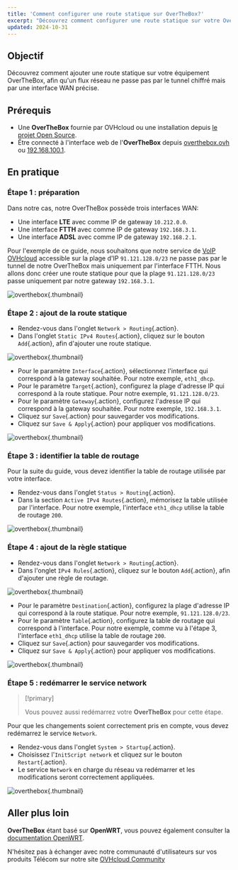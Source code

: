 ```yaml
---
title: 'Comment configurer une route statique sur OverTheBox?'
excerpt: "Découvrez comment configurer une route statique sur votre OverTheBox pour gérer vos flux réseaux"
updated: 2024-10-31
---
```


## Objectif

Découvrez comment ajouter une route statique sur votre équipement OverTheBox, afin qu'un flux réseau ne passe pas par le tunnel chiffré mais par une interface WAN précise.

## Prérequis

- Une **OverTheBox** fournie par OVHcloud ou une installation depuis [le projet Open Source](/pages/web_cloud/internet/overthebox/advanced_installer_limage_overthebox_sur_votre_materiel).
- Être connecté à l'interface web de l'**OverTheBox** depuis [overthebox.ovh](http://overthebox.ovh) ou [192.168.100.1](https://192.168.100.1).

## En pratique

### Étape 1 : préparation

Dans notre cas, notre OverTheBox possède trois interfaces WAN:

- Une interface **LTE** avec comme IP de gateway `10.212.0.0`.
- Une interface **FTTH** avec comme IP de gateway `192.168.3.1`.
- Une interface **ADSL** avec comme IP de gateway `192.168.2.1`.

Pour l'exemple de ce guide, nous souhaitons que notre service de [VoIP OVHcloud](https://www.ovhtelecom.fr/telephonie/) accessible sur la plage d'IP `91.121.128.0/23` ne passe pas par le tunnel de notre OverTheBox mais uniquement par l'interface FTTH.
Nous allons donc créer une route statique pour que la plage `91.121.128.0/23` passe uniquement par notre gateway `192.168.3.1`.

![overthebox](images/step1-static-1-overview-2024.png){.thumbnail}

### Étape 2 : ajout de la route statique

- Rendez-vous dans l'onglet `Network > Routing`{.action}.
- Dans l'onglet `Static IPv4 Routes`{.action}, cliquez sur le bouton `Add`{.action}, afin d'ajouter une route statique.

![overthebox](images/step2-static-1-addRoute-2024.png){.thumbnail}

- Pour le paramètre `Interface`{.action}, sélectionnez l'interface qui correspond à la gateway souhaitée. Pour notre exemple, `eth1_dhcp`.
- Pour le paramètre `Target`{.action}, configurez la plage d'adresse IP qui correspond à la route statique. Pour notre exemple, `91.121.128.0/23`.
- Pour le paramètre `Gateway`{.action}, configurez l'adresse IP qui correspond à la gateway souhaitée. Pour notre exemple, `192.168.3.1`.
- Cliquez sur `Save`{.action} pour sauvegarder vos modifications.
- Cliquez sur `Save & Apply`{.action} pour appliquer vos modifications.

![overthebox](images/step2-static-2-configureRoute.png){.thumbnail}

### Étape 3 : identifier la table de routage

Pour la suite du guide, vous devez identifier la table de routage utilisée par votre interface.

- Rendez-vous dans l'onglet `Status > Routing`{.action}.
- Dans la section `Active IPv4 Routes`{.action}, mémorisez la table utilisée par l'interface. Pour notre exemple, l'interface `eth1_dhcp` utilise la table de routage `200`.

![overthebox](images/step3-static-1-findTables-2024.png){.thumbnail}

### Étape 4 : ajout de la règle statique

- Rendez-vous dans l'onglet `Network > Routing`{.action}.
- Dans l'onglet `IPv4 Rules`{.action}, cliquez sur le bouton `Add`{.action}, afin d'ajouter une règle de routage.

![overthebox](images/step4-static-1-addRules-2024.png){.thumbnail}

- Pour le paramètre `Destination`{.action}, configurez la plage d'adresse IP qui correspond à la route statique. Pour notre exemple, `91.121.128.0/23`.
- Pour le paramètre `Table`{.action}, configurez la table de routage qui correspond à l'interface. Pour notre exemple, comme vu à l'étape 3, l'interface `eth1_dhcp` utilise la table de routage `200`.
- Cliquez sur `Save`{.action} pour sauvegarder vos modifications.
- Cliquez sur `Save & Apply`{.action} pour appliquer vos modifications.

![overthebox](images/step4-static-2-configureRules-2024.png){.thumbnail}

### Étape 5 : redémarrer le service network

> [!primary]
>
> Vous pouvez aussi redémarrez votre **OverTheBox** pour cette étape.
>

Pour que les changements soient correctement pris en compte, vous devez redémarrez le service `Network`.

- Rendez-vous dans l'onglet `System > Startup`{.action}.
- Choisissez l'`InitScript network` et cliquez sur le bouton `Restart`{.action}.
- Le service `Network` en charge du réseau va redémarrer et les modifications seront correctement appliquées.

![overthebox](images/step5-static-1-restartNetwork-2024.png){.thumbnail}

## Aller plus loin

**OverTheBox** étant basé sur **OpenWRT**, vous pouvez également consulter la [documentation OpenWRT](https://openwrt.org/docs/start).

N'hésitez pas à échanger avec notre communauté d'utilisateurs sur vos produits Télécom sur notre site [OVHcloud Community](https://community.ovh.com/c/telecom)
